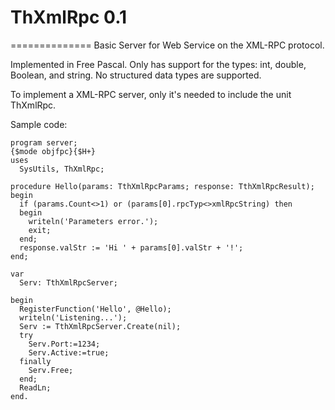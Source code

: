 # ThXmlRpc 0.1
==============
Basic Server for Web Service on the XML-RPC protocol.

Implemented in Free Pascal. Only has support for the types: int, double, Boolean, and string. No structured data types are supported.

To implement a XML-RPC server, only it's needed to include the unit ThXmlRpc.

Sample code:

```
program server;
{$mode objfpc}{$H+}
uses
  SysUtils, ThXmlRpc;

procedure Hello(params: TthXmlRpcParams; response: TthXmlRpcResult);
begin
  if (params.Count<>1) or (params[0].rpcTyp<>xmlRpcString) then
  begin
    writeln('Parameters error.');
    exit;
  end;
  response.valStr := 'Hi ' + params[0].valStr + '!';
end;

var
  Serv: TthXmlRpcServer;

begin
  RegisterFunction('Hello', @Hello);
  writeln('Listening...');
  Serv := TthXmlRpcServer.Create(nil);
  try
    Serv.Port:=1234;
    Serv.Active:=true;
  finally
    Serv.Free;
  end;
  ReadLn;
end.
```

